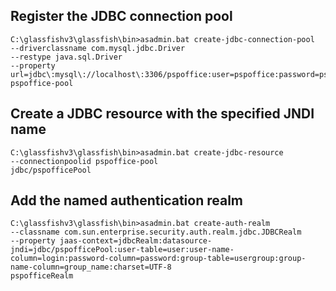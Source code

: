 ## Register the JDBC connection pool ##

```
C:\glassfishv3\glassfish\bin>asadmin.bat create-jdbc-connection-pool 
--driverclassname com.mysql.jdbc.Driver 
--restype java.sql.Driver 
--property url=jdbc\:mysql\://localhost\:3306/pspoffice:user=pspoffice:password=pspoffice
pspoffice-pool 
```

## Create a JDBC resource with the specified JNDI name ##

```
C:\glassfishv3\glassfish\bin>asadmin.bat create-jdbc-resource
--connectionpoolid pspoffice-pool
jdbc/pspofficePool 
```

## Add the named authentication realm ##

```
C:\glassfishv3\glassfish\bin>asadmin.bat create-auth-realm
--classname com.sun.enterprise.security.auth.realm.jdbc.JDBCRealm
--property jaas-context=jdbcRealm:datasource-jndi=jdbc/pspofficePool:user-table=user:user-name-column=login:password-column=password:group-table=usergroup:group-name-column=group_name:charset=UTF-8
pspofficeRealm
```